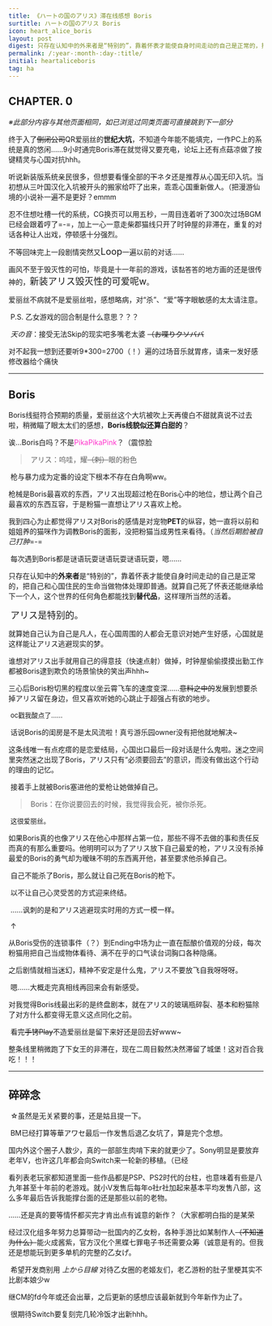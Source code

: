 ```yaml
---
title: 《ハートの国のアリス》滞在线感想 Boris
surtitle: ハートの国のアリス Boris
icon: heart_alice_boris
layout: post
digest: 只存在认知中的外来者是“特别的”，靠着怀表才能使自身时间走动的自己是正常的，把自己和心国住民的生命当做物体处理即普通。就算自己死了怀表还能继承给下一个人，这个世界的任何角色都能找到替代品，这样理所当然的活着。
permalink: /:year-:month-:day-:title/
initial: heartaliceboris
tag: ha
---
```




## CHAPTER. 0

​	*※此部分内容与其他页面相同，如已浏览过同类页面可直接跳到下一部分*

​	终于入了~~倒闭公司~~QR爱丽丝的**世纪大坑**，不知道今年能不能填完，一作PC上的系统是真的悠闲……9小时通完Boris滞在就觉得又要充电，论坛上还有点菇凉做了按键精灵与心国对抗hhh。

​	听说新装版系统亲民很多，但想要看懂全部的~~下~~ネタ还是推荐从心国无印入坑。当初想从三叶国汉化入坑被开头的搬家给吓了出来，乖乖心国重新做人。（把漫游仙境的小说补一遍不是更好？emmm

​	忍不住想吐槽一代的系统，CG换页可以用五秒，一周目连着听了300次过场BGM已经会跟着哼了=-=，加上一心一意走柴郡猫线只开了时钟屋的非滞在，重复的对话各种让人出戏，停顿感十分强烈。

​	不等回味完上一段剧情突然又<font size="4">Loop</font>一遍以前的对话……

​	画风不至于毁灭性的可怕，毕竟是十一年前的游戏，该<font size="2">黏答答</font>的地方画的还是很传神的，<font size="4">新装アリス毁灭性的可爱呢w</font>。

​	爱丽丝不病就不是爱丽丝啦，感想略病，对“杀”、“爱”等字眼敏感的太太请注意。

​	P.S. 乙女游戏的回合制是什么意思？？？

​	*天の音*：接受无法Skip的现实吧多嘴老太婆 ~~（お喋りクソババ~~

​	对不起我一想到还要听9*300=2700（！）遍的过场音乐就胃疼，请来一发好感修改器给个痛快

------



## Boris

​	Boris线挺符合预期的质量，爱丽丝这个大坑被吹上天再傻白不甜就真说不过去啦，稍微瞄了眼太太们的感想，**Boris线貌似还算白甜的**？

​	诶…Boris白吗？不是<font color="#FF33CC">PikaPikaPink</font>？（震惊脸

> ​	アリス：呜哇，耀~~（刺）~~眼的粉色

​	枪与暴力成为定番的设定下根本不存在白角啊ww。

​	枪械是Boris最喜欢的东西，アリス出现超过枪在Boris心中的地位，想让两个自己最喜欢的东西互容，于是粉猫一直想让アリス喜欢上枪。

​	我到四心为止都觉得アリス对Boris的感情是对宠物**PET**的纵容，她一直将以前和姐姐养的猫咪作为调教Boris的面影，没把粉猫当成男性来看待。（*当然后期脸被自己打肿*=-=

​	每次遇到Boris都是谜语玩耍谜语玩耍谜语玩耍，嗯……

​	只存在认知中的**外来者**是“特别的”，靠着怀表才能使自身时间走动的自己是正常的，把自己和心国住民的生命当做物体处理即普通。就算自己死了怀表还能继承给下一个人，这个世界的任何角色都能找到**替代品**，这样理所当然的活着。

​	<font size="4">アリス是特别的。</font>

​	就算她自己认为自己是凡人，在心国周围的人都会无意识对她产生好感，心国就是这样能让アリス逃避现实的梦。

​	谁想对アリス出手就用自己的得意技（快速点射）做掉，时钟屋偷偷摸摸出勤工作都被Boris逮到欺负的场景愉快的笑出声hhh~

​	三心后Boris粉切黑的程度以坐云霄飞车的速度变深……~~意料之中的~~发展到想要杀掉アリス留在身边，但又喜欢听她的心跳止于超强占有欲的地步。

​	<font size="2">oc戳我酸点了……</font>

​	话说Boris的闺房是不是太风流啦！真亏游乐园owner没有把他就地解决~

​	这条线唯一有点疙瘩的是恋爱结局，心国出口最后一段对话是什么鬼啦。迷之空间里突然迷之出现了Boris，アリス只有“必须要回去”的意识，而没有做出这个行动的理由的记忆。

​	接着手上就被Boris塞进他的爱枪让她做掉自己。

> ​	Boris：在你说要回去的时候，我觉得我会死，被你杀死。

​	<font size="2">这很爱丽丝。</font>

​	如果Boris真的也像アリス在他心中那样占第一位，那些不得不去做的事和责任反而真的有那么重要吗。他明明可以为了アリス放下自己最爱的枪，アリス没有杀掉最爱的Boris的勇气却为暧昧不明的东西离开他，甚至要求他杀掉自己。

​	自己不能杀了Boris，那么就让自己死在Boris的枪下。

​	以不让自己心灵受苦的方式迎来终结。

​	……讽刺的是和アリス逃避现实时用的方式一模一样。

​	↑

​	从Boris受伤的连锁事件（？）到Ending中场为止一直在酝酿价值观的分歧，每次粉猫用把自己当成物体看待、满不在乎的口气读台词胸口各种隐痛。

​	之后剧情就相当迷幻，精神不安定是什么鬼，アリス不要放飞自我呀呀呀。

​	嗯……大概走完真相线再回来会有新感受。

​	对我觉得Boris线最出彩的是终盘剧本，就在アリス的玻璃瓶碎裂、基本和粉猫除了对方什么都变得无意义这点同化之前。

​	看完~~手铐Play~~不造爱丽丝是留下来好还是回去好www~

​	整条线里稍微跑了下女王的非滞在，现在二周目毅然决然滞留了城堡！这对百合我吃！！！

------



## 碎碎念

​	☆虽然是无关紧要的事，还是姑且提一下。

​	BM已经打算等華アワセ最后一作发售后退乙女坑了，算是完个念想。

​	国内外这个圈子人数少，真的一部部生肉啃下来的就更少了。Sony明显是要放弃老年V，也许这几年都会向Switch来一轮新的移植。（已经

​	看列表老玩家都知道里面一些作品都是PSP、PS2时代的台柱，也意味着有些是八九年甚至十年前的老游戏。就小V发售后每年o社r社加起来基本平均发售八部，这么多年最后告诉我能撑台面的还是那些以前的老物。

​	……还是真的要等情怀都买完才肯出点有诚意的新作？（大家都明白指的是某荣

​	经过汉化组多年努力总算带动一批国内的乙女粉，各种手游比如某制作人~~（不知道为什么）~~能火成酱紫，官方汉化个黑蝶七罪电子书还需要众筹（诚意是有的。但我还是想能玩到更多单机的完整的乙女げ。

​	希望开发商别用 *上から目線* 对待乙女圈的老姬友们，老乙游粉的肚子里梗其实不比剧本娘少w

​	继CM的fd今年或还会出華，之后更新的感想应该最新就到今年新作为止了。

​	很期待Switch要复刻完几轮冷饭才出新hhh。